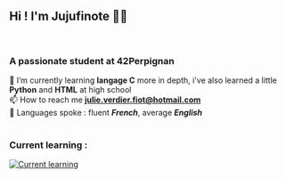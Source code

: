 ## Hi ! I'm Jujufinote 👋😁
<br>

### A passionate student at 42Perpignan

🌱 I’m currently learning **langage C** more in depth, i've also learned a little **Python** and **HTML** at high school 
<br>📫 How to reach me **julie.verdier.fiot@hotmail.com** 
<br>👅 Languages spoke : fluent ***French***, average ***English***
<br>
<br>
<!---
### Projects in progress :

<a href="https://www.cprogramming.com/" target="_blank" rel="noreferrer"> <img src="https://raw.githubusercontent.com/devicons/devicon/master/icons/c/c-original.svg" alt="c" width="40" height="40"/> </a>

<img alt="thumbnail of libft" src="https://github.com/Jujufinote/my_images/blob/main/libft/vignette.jpg" width="20%"/>
--->

### Current learning :
[![Current learning](https://skillicons.dev/icons?i=c,python,html)](https://skillicons.dev)

<!---
Jujufinote/Jujufinote is a ✨ special ✨ repository because its `README.md` (this file) appears on your GitHub profile.
You can click the Preview link to take a look at your changes.
--->
